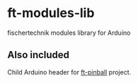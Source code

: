 # ft-modules-lib

fischertechnik modules library for Arduino

## Also included

Child Arduino header for [ft-pinball](https://github.com/leosdad/ft-pinball) project.
